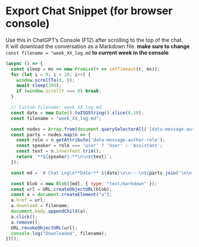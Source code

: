 # Export Chat Snippet (for browser console)

Use this in ChatGPT’s Console (F12) after scrolling to the top of the chat.  
It will download the conversation as a Markdown file.
**make sure to change** `const filename = "week_XX_log.md` **to current week in the console**

```js
(async () => {
  const sleep = ms => new Promise(r => setTimeout(r, ms));
  for (let i = 0; i < 20; i++) {
    window.scrollTo(0, 0);
    await sleep(300);
    if (window.scrollY === 0) break;
  }

  // Custom filename: week_XX_log.md
  const date = new Date().toISOString().slice(0,10);
  const filename = "week_XX_log.md";

  const nodes = Array.from(document.querySelectorAll('[data-message-author-role]'));
  const parts = nodes.map(n => {
    const role = n.getAttribute('data-message-author-role');
    const speaker = role === 'user' ? 'User' : 'Assistant';
    const text = n.innerText.trim();
    return `**${speaker}:**\n\n${text}`;
  });

  const md = `# Chat Log\n**Date:** ${date}\n\n---\n${parts.join('\n\n---\n\n')}\n`;

  const blob = new Blob([md], { type: "text/markdown" });
  const url = URL.createObjectURL(blob);
  const a = document.createElement("a");
  a.href = url;
  a.download = filename;
  document.body.appendChild(a);
  a.click();
  a.remove();
  URL.revokeObjectURL(url);
  console.log("Downloaded", filename);
})();
```

